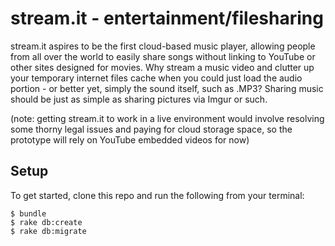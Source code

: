 # stream.it - entertainment/filesharing

stream.it aspires to be the first cloud-based music player, allowing people from all over
the world to easily share songs without linking to YouTube or other sites designed for
movies. Why stream a music video and clutter up your temporary internet files cache when
you could just load the audio portion - or better yet, simply the sound itself, such
as .MP3? Sharing music should be just as simple as sharing pictures via Imgur or such.

(note: getting stream.it to work in a live environment would involve resolving some
thorny legal issues and paying for cloud storage space, so the prototype will rely
on YouTube embedded videos for now)

## Setup

To get started, clone this repo and run the following from your terminal:

```
$ bundle
$ rake db:create
$ rake db:migrate
```